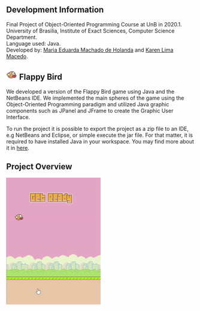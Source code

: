 ## Development Information


Final Project of Object-Oriented Programming Course at UnB in 2020.1. \
University of Brasilia, Institute of Exact Sciences, Computer Science Department. \
Language used: Java. \
Developed by: [Maria Eduarda Machado de Holanda](https://github.com/dudaholandah) and [Karen Lima Macedo](https://github.com/karenlimacdo). 

## <img src="https://github.com/dudaholandah/Flappy-Bird/blob/main/flappyIcon.png" height="25"> Flappy Bird
We developed a version of the Flappy Bird game using Java and the NetBeans IDE. We implemented the main spheres of the game using the Object-Oriented Programming paradigm and utilized Java graphic components such as JPanel and JFrame to create the Graphic User Interface.

To run the project it is possible to export the project as a zip file to an IDE, e.g NetBeans and Eclipse, or simple execute the jar file. For that matter, it is required to have installed Java in your workspace. You may find more about it in [here](https://www.ibm.com/docs/en/b2b-integrator/5.2?topic=installation-setting-java-variables-in-windows).

## Project Overview

<img src="https://github.com/dudaholandah/Flappy-Bird/blob/main/flappy-bird.gif">

